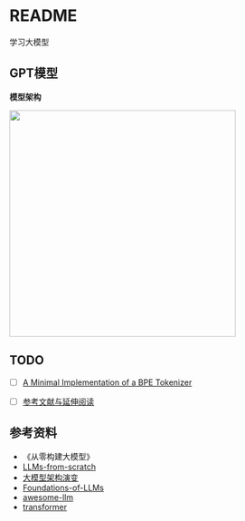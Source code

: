 # README
学习大模型

## GPT模型

**模型架构**

<img src="https://sebastianraschka.com/images/LLMs-from-scratch-images/ch04_compressed/15.webp" width="400px">

## TODO
- [ ]  [A Minimal Implementation of a BPE Tokenizer](https://github.com/karpathy/minbpe)
- [ ] [参考文献与延伸阅读](https://weread.qq.com/web/reader/52e320c0813ab9edeg01750fk272329d026d2723d092b535)


## 参考资料
- 《从零构建大模型》
- [LLMs-from-scratch](https://github.com/rasbt/LLMs-from-scratch)
- [大模型架构演变](https://mp.weixin.qq.com/s/xmmJPn6X3gTW5UwWV-PQSg)
- [Foundations-of-LLMs](https://github.com/ZJU-LLMs/Foundations-of-LLMs)
- [awesome-llm](https://github.com/Hannibal046/Awesome-LLM)
- [transformer](https://github.com/hyunwoongko/transformer)
